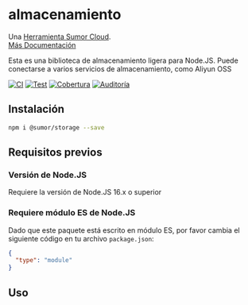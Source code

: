 # almacenamiento

Una [Herramienta Sumor Cloud](https://sumor.cloud).  
[Más Documentación](https://sumor.cloud/storage)

Esta es una biblioteca de almacenamiento ligera para Node.JS.
Puede conectarse a varios servicios de almacenamiento, como Aliyun OSS

[![CI](https://github.com/sumor-cloud/storage/actions/workflows/ci.yml/badge.svg)](https://github.com/sumor-cloud/storage/actions/workflows/ci.yml)
[![Test](https://github.com/sumor-cloud/storage/actions/workflows/ut.yml/badge.svg)](https://github.com/sumor-cloud/storage/actions/workflows/ut.yml)
[![Cobertura](https://github.com/sumor-cloud/storage/actions/workflows/coverage.yml/badge.svg)](https://github.com/sumor-cloud/storage/actions/workflows/coverage.yml)
[![Auditoría](https://github.com/sumor-cloud/storage/actions/workflows/audit.yml/badge.svg)](https://github.com/sumor-cloud/storage/actions/workflows/audit.yml)

## Instalación

```bash
npm i @sumor/storage --save
```

## Requisitos previos

### Versión de Node.JS

Requiere la versión de Node.JS 16.x o superior

### Requiere módulo ES de Node.JS

Dado que este paquete está escrito en módulo ES,
por favor cambia el siguiente código en tu archivo `package.json`:

```json
{
  "type": "module"
}
```

## Uso
